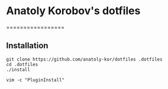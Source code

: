 # Anatoly Korobov's dotfiles
=================

## Installation
```shell
git clone https://github.com/anatoly-kor/dotfiles .dotfiles
cd .dotfiles
./install

vim -c "PluginInstall"
```